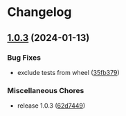 # Changelog

## [1.0.3](https://github.com/pilotak/python-mcp2221/compare/v1.0.1...v1.0.3) (2024-01-13)


### Bug Fixes

* exclude tests from wheel ([35fb379](https://github.com/pilotak/python-mcp2221/commit/35fb379119baff8b957ba6886d7deddb3177ea23))


### Miscellaneous Chores

* release 1.0.3 ([62d7449](https://github.com/pilotak/python-mcp2221/commit/62d7449e3f1f142a07e5fd390187a7f1c8f0bf76))
